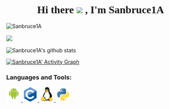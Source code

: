 <h1 style="font-family:script;" align="center"> Hi there <img src="https://github.com/TheDudeThatCode/TheDudeThatCode/blob/master/Assets/Hi.gif" width="29px">
, I'm Sanbruce1A</h1>
<p align="left"> <img src="https://komarev.com/ghpvc/?username=Sanbruce1A&label=Profile%20views&color=0e75b6&style=flat" alt="Sanbruce1A" /> </p>
<p><img align="center" src="https://github-readme-stats.vercel.app/api/top-langs/?username=Sanbruce1A&layout=compact&theme=dark&hide_border=false" /></p>
<p><img align="center" src="https://github-readme-stats.vercel.app/api?username=Sanbruce1A&show_icons=true&include_all_commits=true&count_private=true&layout=compact&theme=dark&hide_border=false&border_radius=2&hide=contribs" alt="Sanbruce1A's github stats" /></p>
<a href="https://github.com/Sanbruce1A/github-readme-activity-graph"><img alt="Sanbruce1A' Activity Graph" src="https://activity-graph.herokuapp.com/graph?username=Sanbruce1A&bg_color=0D1117&color=5BCDEC&line=5BCDEC&point=FFFFFF&hide_border=true" /></a>
<h3 align="left">Languages and Tools:</h3>
<p align="left"> <a href="https://developer.android.com" target="_blank" rel="noreferrer"> <img src="https://raw.githubusercontent.com/devicons/devicon/master/icons/android/android-original-wordmark.svg" alt="android" width="40" height="40"/> </a>
<a href="https://www.cprogramming.com/" target="_blank" rel="noreferrer"> <img src="https://raw.githubusercontent.com/devicons/devicon/master/icons/c/c-original.svg" alt="c" width="40" height="40"/>
<a href="https://www.linux.org/" target="_blank" rel="noreferrer"> <img src="https://raw.githubusercontent.com/devicons/devicon/master/icons/linux/linux-original.svg" alt="linux" width="40" height="40"/> </a>
<a href="https://www.python.org" target="_blank" rel="noreferrer"> <img src="https://raw.githubusercontent.com/devicons/devicon/master/icons/python/python-original.svg" alt="python" width="40" height="40"/> </a>

